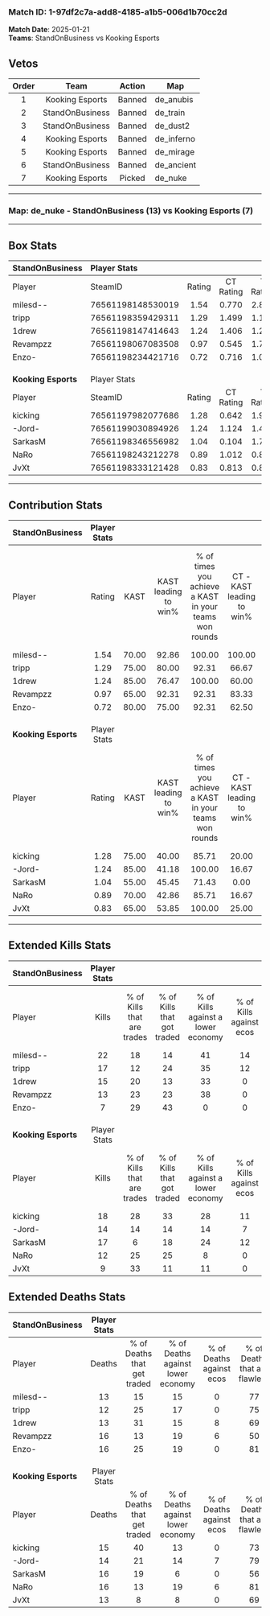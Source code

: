 ### Match ID: 1-97df2c7a-add8-4185-a1b5-006d1b70cc2d  
**Match Date**: 2025-01-21  
**Teams**: StandOnBusiness vs Kooking Esports  

## Vetos  

| Order | Team | Action | Map |
| :---: | :--: | :----: | --- |
| 1 | Kooking Esports | Banned | de_anubis |
| 2 | StandOnBusiness | Banned | de_train |
| 3 | StandOnBusiness | Banned | de_dust2 |
| 4 | Kooking Esports | Banned | de_inferno |
| 5 | Kooking Esports | Banned | de_mirage |
| 6 | StandOnBusiness | Banned | de_ancient |
| 7 | Kooking Esports | Picked | de_nuke |

---  

### **Map**: de_nuke - StandOnBusiness (13) vs Kooking Esports (7)  
---  

## Box Stats  

| **StandOnBusiness** | Player Stats      |        |           |          |       |       |       |         |        |      |     |
| :- | :- | :-: | :-: | :-: | :-: | :-: | :-: | :-: | :-: | :-: | :-: |
| Player              | SteamID           | Rating | CT Rating | T Rating | KAST  |  ADR  | Kills | Assists | Deaths | K/D  | HS% |
| milesd--            | 76561198148530019 |  1.54  |   0.770   |  2.824   | 70.00 | 108.2 |  22   |    3    |   13   | 1.69 | 40  |
| tripp               | 76561198359429311 |  1.29  |   1.499   |  1.189   | 75.00 | 77.5  |  17   |    4    |   12   | 1.42 | 41  |
| 1drew               | 76561198147414643 |  1.24  |   1.406   |  1.270   | 85.00 | 74.3  |  15   |    4    |   13   | 1.15 | 46  |
| Revampzz            | 76561198067083508 |  0.97  |   0.545   |  1.740   | 65.00 | 84.3  |  13   |    5    |   16   | 0.81 | 61  |
| Enzo-               | 76561198234421716 |  0.72  |   0.716   |  1.027   | 80.00 | 52.1  |   7   |    7    |   16   | 0.44 | 71  |
|                     |                   |        |           |          |       |       |       |         |        |      |     |
|                     |                   |        |           |          |       |       |       |         |        |      |     |
|                     |                   |        |           |          |       |       |       |         |        |      |     |
| **Kooking Esports** | Player Stats      |        |           |          |       |       |       |         |        |      |     |
| Player              | SteamID           | Rating | CT Rating | T Rating | KAST  |  ADR  | Kills | Assists | Deaths | K/D  | HS% |
| kicking             | 76561197982077686 |  1.28  |   0.642   |  1.970   | 75.00 | 86.6  |  18   |    3    |   15   | 1.20 | 50  |
| -Jord-              | 76561199030894926 |  1.24  |   1.124   |  1.459   | 85.00 | 90.8  |  14   |    8    |   14   | 1.00 | 64  |
| SarkasM             | 76561198346556982 |  1.04  |   0.104   |  1.796   | 55.00 | 78.6  |  17   |    3    |   16   | 1.06 | 70  |
| NaRo                | 76561198243212278 |  0.89  |   1.012   |  0.891   | 70.00 | 63.0  |  12   |    4    |   16   | 0.75 | 25  |
| JvXt                | 76561198333121428 |  0.83  |   0.813   |  0.837   | 65.00 | 66.6  |   9   |    7    |   13   | 0.69 | 11  |
---  

## Contribution Stats  

| **StandOnBusiness** | Player Stats |       |                      |                                                        |                           |                                                             |                          |                                                            |
| :- | :-: | :-: | :-: | :-: | :-: | :-: | :-: | :-: |
| Player              |    Rating    | KAST  | KAST leading to win% | % of times you achieve a KAST in your teams won rounds | CT - KAST leading to win% | CT - % of times you achieve a KAST in your teams won rounds | T - KAST leading to win% | T - % of times you achieve a KAST in your teams won rounds |
| milesd--            |     1.54     | 70.00 |        92.86         |                         100.00                         |          100.00           |                           100.00                            |          87.50           |                           100.00                           |
| tripp               |     1.29     | 75.00 |        80.00         |                         92.31                          |           66.67           |                           100.00                            |          100.00          |                           85.71                            |
| 1drew               |     1.24     | 85.00 |        76.47         |                         100.00                         |           60.00           |                           100.00                            |          100.00          |                           100.00                           |
| Revampzz            |     0.97     | 65.00 |        92.31         |                         92.31                          |           83.33           |                            83.33                            |          100.00          |                           100.00                           |
| Enzo-               |     0.72     | 80.00 |        75.00         |                         92.31                          |           62.50           |                            83.33                            |          87.50           |                           100.00                           |
|                     |              |       |                      |                                                        |                           |                                                             |                          |                                                            |
|                     |              |       |                      |                                                        |                           |                                                             |                          |                                                            |
|                     |              |       |                      |                                                        |                           |                                                             |                          |                                                            |
| **Kooking Esports** | Player Stats |       |                      |                                                        |                           |                                                             |                          |                                                            |
| Player              |    Rating    | KAST  | KAST leading to win% | % of times you achieve a KAST in your teams won rounds | CT - KAST leading to win% | CT - % of times you achieve a KAST in your teams won rounds | T - KAST leading to win% | T - % of times you achieve a KAST in your teams won rounds |
| kicking             |     1.28     | 75.00 |        40.00         |                         85.71                          |           20.00           |                           100.00                            |          50.00           |                           83.33                            |
| -Jord-              |     1.24     | 85.00 |        41.18         |                         100.00                         |           16.67           |                           100.00                            |          54.55           |                           100.00                           |
| SarkasM             |     1.04     | 55.00 |        45.45         |                         71.43                          |           0.00            |                            0.00                             |          55.56           |                           83.33                            |
| NaRo                |     0.89     | 70.00 |        42.86         |                         85.71                          |           16.67           |                           100.00                            |          62.50           |                           83.33                            |
| JvXt                |     0.83     | 65.00 |        53.85         |                         100.00                         |           25.00           |                           100.00                            |          66.67           |                           100.00                           |
---  

## Extended Kills Stats  

| **StandOnBusiness** | Player Stats |                            |                            |                                    |                         |                              |                                 |                                       |                    |           |
| :- | :-: | :-: | :-: | :-: | :-: | :-: | :-: | :-: | :-: | :-: |
| Player              |    Kills     | % of Kills that are trades | % of Kills that got traded | % of Kills against a lower economy | % of Kills against ecos | % of Kills that are flawless | % of Kills that are close duels | % of Kills that are assisted by flash | Pistol Round Kills | AWP Kills |
| milesd--            |      22      |             18             |             14             |                 41                 |           14            |              68              |                5                |                   0                   |         1          |     5     |
| tripp               |      17      |             12             |             24             |                 35                 |           12            |              65              |                0                |                   0                   |         1          |     3     |
| 1drew               |      15      |             20             |             13             |                 33                 |            0            |              80              |                7                |                  13                   |         0          |     0     |
| Revampzz            |      13      |             23             |             23             |                 38                 |            0            |              62              |               15                |                   0                   |         1          |     0     |
| Enzo-               |      7       |             29             |             43             |                 0                  |            0            |              86              |                0                |                   0                   |         2          |     0     |
|                     |              |                            |                            |                                    |                         |                              |                                 |                                       |                    |           |
|                     |              |                            |                            |                                    |                         |                              |                                 |                                       |                    |           |
|                     |              |                            |                            |                                    |                         |                              |                                 |                                       |                    |           |
| **Kooking Esports** | Player Stats |                            |                            |                                    |                         |                              |                                 |                                       |                    |           |
| Player              |    Kills     | % of Kills that are trades | % of Kills that got traded | % of Kills against a lower economy | % of Kills against ecos | % of Kills that are flawless | % of Kills that are close duels | % of Kills that are assisted by flash | Pistol Round Kills | AWP Kills |
| kicking             |      18      |             28             |             33             |                 28                 |           11            |              67              |                6                |                  11                   |         1          |     1     |
| -Jord-              |      14      |             14             |             14             |                 14                 |            7            |              57              |                0                |                   0                   |         3          |     0     |
| SarkasM             |      17      |             6              |             18             |                 24                 |           12            |              82              |               12                |                   0                   |         3          |     1     |
| NaRo                |      12      |             25             |             25             |                 8                  |            0            |              75              |                0                |                   0                   |         0          |     1     |
| JvXt                |      9       |             33             |             11             |                 11                 |            0            |              67              |               11                |                   0                   |         0          |     4     |
## Extended Deaths Stats  

| **StandOnBusiness** | Player Stats |                             |                                   |                          |                               |                            |                           |               |
| :- | :-: | :-: | :-: | :-: | :-: | :-: | :-: | :-: |
| Player              |    Deaths    | % of Deaths that get traded | % of Deaths against lower economy | % of Deaths against ecos | % of Deaths that are flawless | % of Deaths that are close | % of Deaths while blinded | Deaths to AWP |
| milesd--            |      13      |             15              |                15                 |            0             |              77               |             0              |             0             |       0       |
| tripp               |      12      |             25              |                17                 |            0             |              75               |             0              |             0             |       1       |
| 1drew               |      13      |             31              |                15                 |            8             |              69               |             0              |             0             |       1       |
| Revampzz            |      16      |             13              |                19                 |            6             |              50               |             19             |            13             |       2       |
| Enzo-               |      16      |             25              |                19                 |            0             |              81               |             6              |             0             |       3       |
|                     |              |                             |                                   |                          |                               |                            |                           |               |
|                     |              |                             |                                   |                          |                               |                            |                           |               |
|                     |              |                             |                                   |                          |                               |                            |                           |               |
| **Kooking Esports** | Player Stats |                             |                                   |                          |                               |                            |                           |               |
| Player              |    Deaths    | % of Deaths that get traded | % of Deaths against lower economy | % of Deaths against ecos | % of Deaths that are flawless | % of Deaths that are close | % of Deaths while blinded | Deaths to AWP |
| kicking             |      15      |             40              |                13                 |            0             |              73               |             0              |             7             |       1       |
| -Jord-              |      14      |             21              |                14                 |            7             |              79               |             14             |             0             |       1       |
| SarkasM             |      16      |             19              |                 6                 |            0             |              56               |             0              |             0             |       3       |
| NaRo                |      16      |             13              |                19                 |            6             |              81               |             6              |             0             |       1       |
| JvXt                |      13      |              8              |                 8                 |            0             |              69               |             8              |             8             |       2       |
